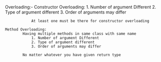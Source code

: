 Overloading:-
    Constructor Overloading:
            1. Number of argument Different
            2. Type of argument different
            3. Order of arguments may differ

                At least one must be there for constructor overloading

    Method Overloading:
            Having multiple methods in same class with same name
                1. Number of argument Different
                2. Type of argument different
                3. Order of arguments may differ

            No matter whatever you have given return type